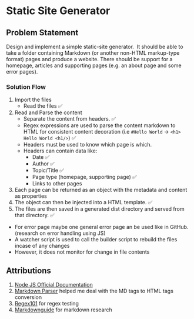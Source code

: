 # Static Site Generator

## Problem Statement

Design and implement a simple static-site generator. 
It should be able to take a folder containing Markdown (or another non-HTML markup-type format) pages and produce a website. There should be support for a homepage, articles and supporting pages (e.g. an about page and some error pages).

### Solution Flow

1. Import the files
   - Read the files ✅
2. Read and Parse the content
   - Separate the content from headers. ✅
   - Regex expressions are used to parse the content markdown to HTML for consistent content decoration (i.e `#Hello World` -> `<h1> Hello World <h1/>`) ✅
   - Headers must be used to know which page is which.
   - Headers can contain data like:
     - Date ✅
     - Author ✅
     - Topic/Title ✅
     - Page type (homepage, supporting page) ✅
     - Links to other pages
3. Each page can be returned as an object with the metadata and content as properties
4. The object can then be injected into a HTML template. ✅
5. The files are then saved in a generated dist directory and served from that directory. ✅

- For error page maybe one general error page an be used like in GitHub. (research on error handling using JS)
- A watcher script is used to call the builder script to rebuild the files incase of any changes
- However, it does not monitor for change in file contents

## Attributions

1. [Node JS Official Documentation](https://nodejs.dev/en/api/v19)
2. [Markdown Parser](https://randyperkins2k.medium.com/writing-a-simple-markdown-parser-using-javascript-1f2e9449a558) helped me deal with the MD tags to HTML tags conversion
3. [Regex101](https://regex101.com/) for regex testing
4. [Markdownguide](https://www.markdownguide.org/) for markdown research

